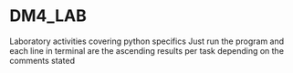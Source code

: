 # DM4_LAB
Laboratory activities covering python specifics
Just run the program and each line in terminal are the ascending results per task depending on the comments stated
